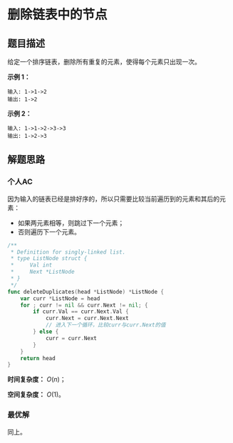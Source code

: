 # 删除链表中的节点

## 题目描述

给定一个排序链表，删除所有重复的元素，使得每个元素只出现一次。

**示例 1：**

```
输入: 1->1->2
输出: 1->2
```

**示例 2：**

```
输入: 1->1->2->3->3
输出: 1->2->3
```

## 解题思路

### 个人AC

因为输入的链表已经是排好序的，所以只需要比较当前遍历到的元素和其后的元素：

- 如果两元素相等，则跳过下一个元素；
- 否则遍历下一个元素。

```Go
/**
 * Definition for singly-linked list.
 * type ListNode struct {
 *     Val int
 *     Next *ListNode
 * }
 */
func deleteDuplicates(head *ListNode) *ListNode {
    var curr *ListNode = head
    for ; curr != nil && curr.Next != nil; {
        if curr.Val == curr.Next.Val {
            curr.Next = curr.Next.Next
            // 进入下一个循环，比较curr与curr.Next的值
        } else {
            curr = curr.Next
        }
    }
    return head
}
```

**时间复杂度：** $O(n)$；

**空间复杂度：** $O(1)$。

### 最优解

同上。